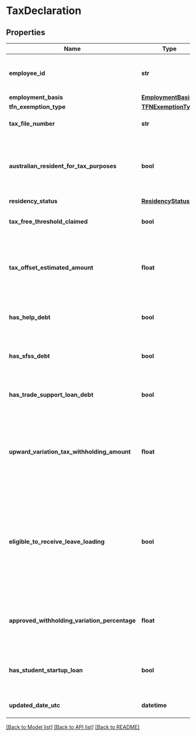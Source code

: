 # TaxDeclaration

## Properties
Name | Type | Description | Notes
------------ | ------------- | ------------- | -------------
**employee_id** | **str** | Address line 1 for employee home address | 
**employment_basis** | [**EmploymentBasis**](EmploymentBasis.md) |  | 
**tfn_exemption_type** | [**TFNExemptionType**](TFNExemptionType.md) |  | [optional] 
**tax_file_number** | **str** | The tax file number e.g 123123123. | [optional] 
**australian_resident_for_tax_purposes** | **bool** | If the employee is Australian resident for tax purposes. e.g true or false | [optional] 
**residency_status** | [**ResidencyStatus**](ResidencyStatus.md) |  | [optional] 
**tax_free_threshold_claimed** | **bool** | If tax free threshold claimed. e.g true or false | [optional] 
**tax_offset_estimated_amount** | **float** | If has tax offset estimated then the tax offset estimated amount. e.g 100 | [optional] 
**has_help_debt** | **bool** | If employee has HECS or HELP debt. e.g true or false | [optional] 
**has_sfss_debt** | **bool** | If employee has financial supplement debt. e.g true or false | [optional] 
**has_trade_support_loan_debt** | **bool** | If employee has trade support loan. e.g true or false | [optional] 
**upward_variation_tax_withholding_amount** | **float** | If the employee has requested that additional tax be withheld each pay run. e.g 50 | [optional] 
**eligible_to_receive_leave_loading** | **bool** | If the employee is eligible to receive an additional percentage on top of ordinary earnings when they take leave (typically 17.5%). e.g true or false | [optional] 
**approved_withholding_variation_percentage** | **float** | If the employee has approved withholding variation. e.g (0 - 100) | [optional] 
**has_student_startup_loan** | **bool** | If the employee is eligible for student startup loan rules | [optional] 
**updated_date_utc** | **datetime** | Last modified timestamp | [optional] 

[[Back to Model list]](../README.md#documentation-for-models) [[Back to API list]](../README.md#documentation-for-api-endpoints) [[Back to README]](../README.md)


